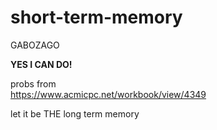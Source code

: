 # short-term-memory
GABOZAGO<br>

**YES I CAN DO!** <br>

 probs from <br>
<https://www.acmicpc.net/workbook/view/4349>

let it be THE long term memory
